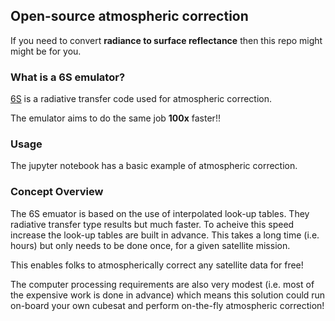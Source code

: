 ## Open-source atmospheric correction 

If you need to convert **radiance to surface reflectance** then this repo might might be for you.

### What is a 6S emulator?

[6S](http://modis-sr.ltdri.org/pages/6SCode.html) is a radiative transfer code used for atmospheric correction. 

The emulator aims to do the same job **100x** faster!!

### Usage

The jupyter notebook has a basic example of atmospheric correction.

### Concept Overview

The 6S emuator is based on the use of interpolated look-up tables. They radiative transfer type results but much faster. To acheive this speed increase the look-up tables are built in advance. This takes a long time (i.e. hours) but only needs to be done once, for a given satellite mission. 

This enables folks to atmospherically correct any satellite data for free!

The computer processing requirements are also very modest (i.e. most of the expensive work is done in advance) which means this solution could run on-board your own cubesat and perform on-the-fly atmospheric correction!



